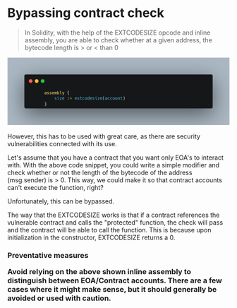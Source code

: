 # Bypassing contract check

> In Solidity, with the help of the EXTCODESIZE opcode and inline assembly, you are able to check whether at a given address, the bytecode length is > or < than 0

![1680545053399](image/Bypasscontractcheck/1680545053399.png)

However, this has to be used with great care, as there are security vulnerabilities connected with its use.

Let's assume that you have a contract that you want only EOA's to interact with. With the above code snippet, you could write a simple modifier and check whether or not the length of the bytecode of the address (msg.sender) is > 0. This way, we could make it so that contract accounts can't execute the function, right?

Unfortunately, this can be bypassed. 

The way that the EXTCODESIZE works is that if  a contract references the vulnerable contract and calls the "protected" function, the check will pass and the contract will be able to call the function. This is because upon initialization in the constructor, EXTCODESIZE returns a 0.

<h3> Preventative measures

Avoid relying on the above shown inline assembly to distinguish between EOA/Contract accounts. There are a few cases where it might make sense, but it should generally be avoided or used with caution.
